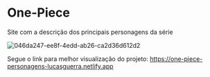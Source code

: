# One-Piece
Site com a descrição dos principais personagens da série


![046da247-ee8f-4edd-ab26-ca2d36d612d2](https://github.com/Baycad/One-Piece/assets/114541871/39d44c82-9478-41eb-b320-692bfd8c945f)

Segue o link para melhor visualização do projeto: https://one-piece-personagens-lucasguerra.netlify.app
